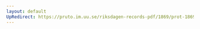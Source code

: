```yaml
---
layout: default
UpRedirect: https://pruto.im.uu.se/riksdagen-records-pdf/1869/prot-1869--ak--408.pdf
---
```

